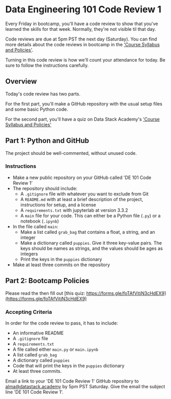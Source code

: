 # Data Engineering 101 Code Review 1

Every Friday in bootcamp, you'll have a code review to show that you've learned the skills for that week. Normally, they're not visible til that day. 

Code reviews are due at 5pm PST the next day (Saturday). You can find more details about the code reviews in bootcamp in the ['Course Syllabus and Policies'](https://datastack.academy/course-syllabus-and-policies/).

Turning in this code review is how we'll count your attendance for today. Be sure to follow the instructions carefully. 

## Overview
Today's code review has two parts.

For the first part, you'll make a GitHub repository with the usual setup files and some basic Python code. 

For the second part, you'll have a quiz on Data Stack Academy's ['Course Syllabus and Policies'](https://datastack.academy/course-syllabus-and-policies/)

## Part 1: Python and GitHub
The project should be well-commented, without unused code.

### Instructions
- Make a new public repository on your GitHub called 'DE 101 Code Review 1'
- The repository should include:
    - A `.gitignore` file with whatever you want to exclude from Git
    - A `README.md` with at least a brief description of the project, instructions for setup, and a license
    - A  `requirements.txt` with jupyterlab at version 3.3.2
    - A `main` file for your code. This can either be a Python file (`.py`) or a notebook (`.ipynb`)
- In the file called `main`:
    - Make a list called `grab_bag` that contains a float, a string, and an integer
    - Make a dictionary called `puppies`. Give it three key-value pairs. The keys should be names as strings, and the values should be ages as integers
    - Print the keys in the `puppies` dictionary
- Make at least three commits on the repository

## Part 2: Bootcamp Policies
Please read the then fill out [this quiz:
https://forms.gle/foTAfVitjN3cHdEX9](https://forms.gle/foTAfVitjN3cHdEX9)


### Accepting Criteria
In order for the code review to pass, it has to include:
- An informative README
- A `.gitignore` file
- A  `requirements.txt`
- A file called either `main.py` or `main.ipynb`
- A list called `grab_bag`
- A dictionary called `puppies`
- Code that will print the keys in the `puppies` dictionary
- At least three commits. 

Email a link to your 'DE 101 Code Review 1' GitHub repository to alma@datastack.academy by 5pm PST Saturday. Give the email the subject line 'DE 101 Code Review 1'.

